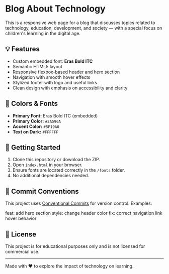 # Blog About Technology

This is a responsive web page for a blog that discusses topics related to technology, education, development, and society — with a special focus on children's learning in the digital age.

## 💡 Features

- Custom embedded font: **Eras Bold ITC**
- Semantic HTML5 layout
- Responsive flexbox-based header and hero section
- Navigation with smooth hover effects
- Stylized footer with logo and useful links
- Clean design with emphasis on accessibility and clarity

## 🎨 Colors & Fonts

- **Primary Font:** Eras Bold ITC (embedded)
- **Primary Color:** `#2A596A`
- **Accent Color:** `#5F19A0`
- **Text on Dark:** `#FFFFFF`

## 🚀 Getting Started

1. Clone this repository or download the ZIP.
2. Open `index.html` in your browser.
3. Ensure fonts are located correctly in the `/fonts` folder.
4. No additional dependencies needed.

## 📌 Commit Conventions

This project uses [Conventional Commits](https://www.conventionalcommits.org/) for version control. Examples:

feat: add hero section
style: change header color
fix: correct navigation link hover behavior

## 📄 License

This project is for educational purposes only and is not licensed for commercial use.

---

Made with ❤️ to explore the impact of technology on learning.
